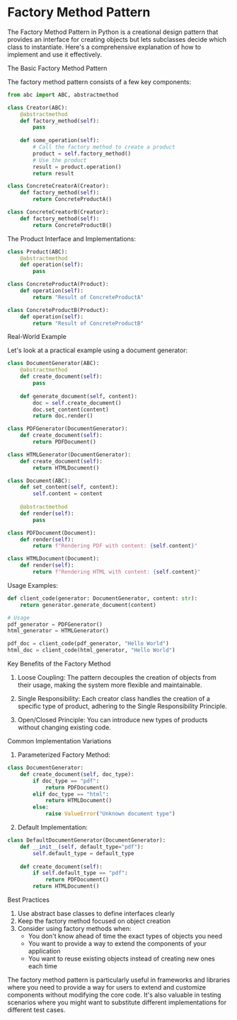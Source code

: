 # Factory Method Pattern

The Factory Method Pattern in Python is a creational design pattern that provides an interface for creating objects but lets subclasses decide which class to instantiate. Here's a comprehensive explanation of how to implement and use it effectively.

The Basic Factory Method Pattern

The factory method pattern consists of a few key components:

```python
from abc import ABC, abstractmethod

class Creator(ABC):
    @abstractmethod
    def factory_method(self):
        pass
    
    def some_operation(self):
        # Call the factory method to create a product
        product = self.factory_method()
        # Use the product
        result = product.operation()
        return result

class ConcreteCreatorA(Creator):
    def factory_method(self):
        return ConcreteProductA()

class ConcreteCreatorB(Creator):
    def factory_method(self):
        return ConcreteProductB()
```

The Product Interface and Implementations:

```python
class Product(ABC):
    @abstractmethod
    def operation(self):
        pass

class ConcreteProductA(Product):
    def operation(self):
        return "Result of ConcreteProductA"

class ConcreteProductB(Product):
    def operation(self):
        return "Result of ConcreteProductB"
```

Real-World Example

Let's look at a practical example using a document generator:

```python
class DocumentGenerator(ABC):
    @abstractmethod
    def create_document(self):
        pass
    
    def generate_document(self, content):
        doc = self.create_document()
        doc.set_content(content)
        return doc.render()

class PDFGenerator(DocumentGenerator):
    def create_document(self):
        return PDFDocument()

class HTMLGenerator(DocumentGenerator):
    def create_document(self):
        return HTMLDocument()

class Document(ABC):
    def set_content(self, content):
        self.content = content
    
    @abstractmethod
    def render(self):
        pass

class PDFDocument(Document):
    def render(self):
        return f"Rendering PDF with content: {self.content}"

class HTMLDocument(Document):
    def render(self):
        return f"Rendering HTML with content: {self.content}"
```

Usage Examples:

```python
def client_code(generator: DocumentGenerator, content: str):
    return generator.generate_document(content)

# Usage
pdf_generator = PDFGenerator()
html_generator = HTMLGenerator()

pdf_doc = client_code(pdf_generator, "Hello World")
html_doc = client_code(html_generator, "Hello World")
```

Key Benefits of the Factory Method

1. Loose Coupling: The pattern decouples the creation of objects from their usage, making the system more flexible and maintainable.

2. Single Responsibility: Each creator class handles the creation of a specific type of product, adhering to the Single Responsibility Principle.

3. Open/Closed Principle: You can introduce new types of products without changing existing code.

Common Implementation Variations

1. Parameterized Factory Method:

```python
class DocumentGenerator:
    def create_document(self, doc_type):
        if doc_type == "pdf":
            return PDFDocument()
        elif doc_type == "html":
            return HTMLDocument()
        else:
            raise ValueError("Unknown document type")
```

2. Default Implementation:

```python
class DefaultDocumentGenerator(DocumentGenerator):
    def __init__(self, default_type="pdf"):
        self.default_type = default_type
    
    def create_document(self):
        if self.default_type == "pdf":
            return PDFDocument()
        return HTMLDocument()
```

Best Practices

1. Use abstract base classes to define interfaces clearly
2. Keep the factory method focused on object creation
3. Consider using factory methods when:
   - You don't know ahead of time the exact types of objects you need
   - You want to provide a way to extend the components of your application
   - You want to reuse existing objects instead of creating new ones each time

The factory method pattern is particularly useful in frameworks and libraries where you need to provide a way for users to extend and customize components without modifying the core code. It's also valuable in testing scenarios where you might want to substitute different implementations for different test cases.
